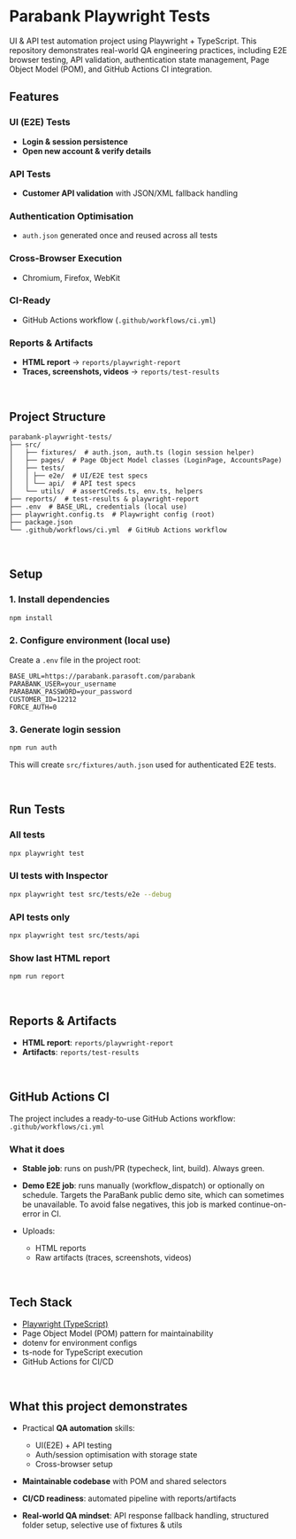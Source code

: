# Parabank Playwright Tests

UI & API test automation project using Playwright + TypeScript.
This repository demonstrates real-world QA engineering practices, including E2E browser testing, API validation, authentication state management, Page Object Model (POM), and GitHub Actions CI integration.

## Features

### UI (E2E) Tests

- **Login & session persistence**
- **Open new account & verify details**

### API Tests

- **Customer API validation** with JSON/XML fallback handling

### Authentication Optimisation

- `auth.json` generated once and reused across all tests

### Cross-Browser Execution

- Chromium, Firefox, WebKit

### CI-Ready

- GitHub Actions workflow (`.github/workflows/ci.yml`)

### Reports & Artifacts

- **HTML report** → `reports/playwright-report`
- **Traces, screenshots, videos** → `reports/test-results`

<br>

## Project Structure

```
parabank-playwright-tests/
├── src/
│   ├── fixtures/  # auth.json, auth.ts (login session helper)
│   ├── pages/  # Page Object Model classes (LoginPage, AccountsPage)
│   ├── tests/
│   │ ├── e2e/  # UI/E2E test specs
│   │ └── api/  # API test specs
│   └── utils/  # assertCreds.ts, env.ts, helpers
├── reports/  # test-results & playwright-report
├── .env  # BASE_URL, credentials (local use)
├── playwright.config.ts  # Playwright config (root)
├── package.json
└── .github/workflows/ci.yml  # GitHub Actions workflow
```

<br>

## Setup

### 1. Install dependencies

```bash
npm install
```

### 2. Configure environment (local use)

Create a `.env` file in the project root:

```env
BASE_URL=https://parabank.parasoft.com/parabank
PARABANK_USER=your_username
PARABANK_PASSWORD=your_password
CUSTOMER_ID=12212
FORCE_AUTH=0
```

### 3. Generate login session

```bash
npm run auth
```

This will create `src/fixtures/auth.json` used for authenticated E2E tests.

<br>

## Run Tests

### All tests

```bash
npx playwright test
```

### UI tests with Inspector

```bash
npx playwright test src/tests/e2e --debug
```

### API tests only

```bash
npx playwright test src/tests/api
```

### Show last HTML report

```bash
npm run report
```

<br>

## Reports & Artifacts

- **HTML report**: `reports/playwright-report`
- **Artifacts**: `reports/test-results`

<br>

## GitHub Actions CI

The project includes a ready-to-use GitHub Actions workflow:
`.github/workflows/ci.yml`

### What it does

- **Stable job**: runs on push/PR (typecheck, lint, build). Always green.
- **Demo E2E job**: runs manually (workflow_dispatch) or optionally on schedule.
  Targets the ParaBank public demo site, which can sometimes be unavailable.
  To avoid false negatives, this job is marked continue-on-error in CI.

- Uploads:
  - HTML reports
  - Raw artifacts (traces, screenshots, videos)

<br>

## Tech Stack

- [Playwright (TypeScript)](https://playwright.dev/docs/test-intro)
- Page Object Model (POM) pattern for maintainability
- dotenv for environment configs
- ts-node for TypeScript execution
- GitHub Actions for CI/CD

<br>

## What this project demonstrates

- Practical **QA automation** skills:

  - UI(E2E) + API testing
  - Auth/session optimisation with storage state
  - Cross-browser setup

- **Maintainable codebase** with POM and shared selectors
- **CI/CD readiness**: automated pipeline with reports/artifacts
- **Real-world QA mindset**: API response fallback handling, structured folder setup, selective use of fixtures & utils
